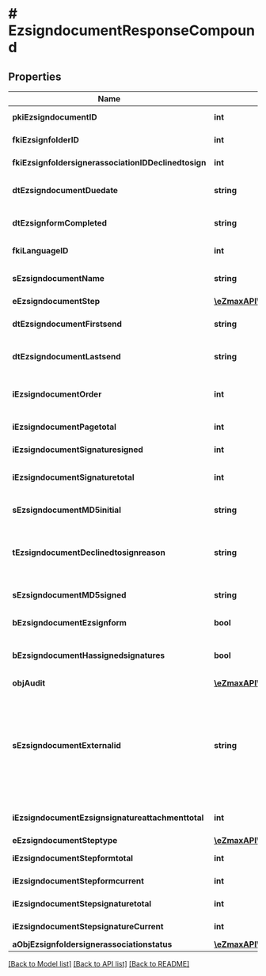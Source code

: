 # # EzsigndocumentResponseCompound

## Properties

Name | Type | Description | Notes
------------ | ------------- | ------------- | -------------
**pkiEzsigndocumentID** | **int** | The unique ID of the Ezsigndocument |
**fkiEzsignfolderID** | **int** | The unique ID of the Ezsignfolder |
**fkiEzsignfoldersignerassociationIDDeclinedtosign** | **int** | The unique ID of the Ezsignfoldersignerassociation | [optional]
**dtEzsigndocumentDuedate** | **string** | The maximum date and time at which the Ezsigndocument can be signed. |
**dtEzsignformCompleted** | **string** | The date and time at which the Ezsignform has been completed. | [optional]
**fkiLanguageID** | **int** | The unique ID of the Language.  Valid values:  |Value|Description| |-|-| |1|French| |2|English| | [optional]
**sEzsigndocumentName** | **string** | The name of the document that will be presented to Ezsignfoldersignerassociations |
**eEzsigndocumentStep** | [**\eZmaxAPI\Model\FieldEEzsigndocumentStep**](FieldEEzsigndocumentStep.md) |  |
**dtEzsigndocumentFirstsend** | **string** | The date and time when the Ezsigndocument was first sent. | [optional]
**dtEzsigndocumentLastsend** | **string** | The date and time when the Ezsigndocument was sent the last time. | [optional]
**iEzsigndocumentOrder** | **int** | The order in which the Ezsigndocument will be presented to the signatory in the Ezsignfolder. |
**iEzsigndocumentPagetotal** | **int** | The number of pages in the Ezsigndocument. |
**iEzsigndocumentSignaturesigned** | **int** | The number of signatures that were signed in the document. |
**iEzsigndocumentSignaturetotal** | **int** | The number of total signatures that were requested in the Ezsigndocument. |
**sEzsigndocumentMD5initial** | **string** | MD5 Hash of the initial PDF Document before signatures were applied to it. | [optional]
**tEzsigndocumentDeclinedtosignreason** | **string** | A custom text message that will contain the refusal message if the Ezsigndocument is declined to sign | [optional]
**sEzsigndocumentMD5signed** | **string** | MD5 Hash of the final PDF Document after all signatures were applied to it. | [optional]
**bEzsigndocumentEzsignform** | **bool** | If the Ezsigndocument contains an Ezsignform or not | [optional]
**bEzsigndocumentHassignedsignatures** | **bool** | If the Ezsigndocument contains signed signatures (From internal or external sources) | [optional]
**objAudit** | [**\eZmaxAPI\Model\CommonAudit**](CommonAudit.md) |  | [optional]
**sEzsigndocumentExternalid** | **string** | This field can be used to store an External ID from the client&#39;s system.  Anything can be stored in this field, it will never be evaluated by the eZmax system and will be returned AS-IS.  To store multiple values, consider using a JSON formatted structure, a URL encoded string, a CSV or any other custom format. | [optional]
**iEzsigndocumentEzsignsignatureattachmenttotal** | **int** | The number of Ezsigndocumentattachment total |
**eEzsigndocumentSteptype** | [**\eZmaxAPI\Model\ComputedEEzsigndocumentSteptype**](ComputedEEzsigndocumentSteptype.md) |  |
**iEzsigndocumentStepformtotal** | **int** | The total number of steps in the form filling phase |
**iEzsigndocumentStepformcurrent** | **int** | The current step in the form filling phase |
**iEzsigndocumentStepsignaturetotal** | **int** | The total number of steps in the signature filling phase |
**iEzsigndocumentStepsignatureCurrent** | **int** | The current step in the signature phase |
**aObjEzsignfoldersignerassociationstatus** | [**\eZmaxAPI\Model\CustomEzsignfoldersignerassociationstatusResponse[]**](CustomEzsignfoldersignerassociationstatusResponse.md) |  |

[[Back to Model list]](../../README.md#models) [[Back to API list]](../../README.md#endpoints) [[Back to README]](../../README.md)

